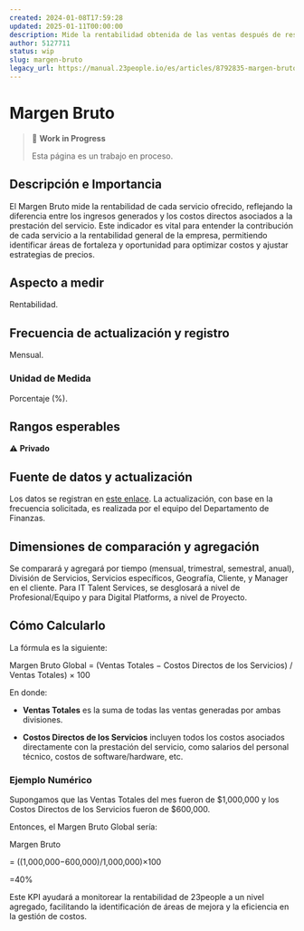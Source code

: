 ```yaml
---
created: 2024-01-08T17:59:28
updated: 2025-01-11T00:00:00
description: Mide la rentabilidad obtenida de las ventas después de restar los costos directos de los servicios prestados.
author: 5127711
status: wip
slug: margen-bruto
legacy_url: https://manual.23people.io/es/articles/8792835-margen-bruto
---
```


# Margen Bruto

> 🚧 **Work in Progress**
>
> Esta página es un trabajo en proceso.

## Descripción e Importancia

El Margen Bruto mide la rentabilidad de cada servicio ofrecido, reflejando la
diferencia entre los ingresos generados y los costos directos asociados a la
prestación del servicio. Este indicador es vital para entender la contribución
de cada servicio a la rentabilidad general de la empresa, permitiendo
identificar áreas de fortaleza y oportunidad para optimizar costos y ajustar
estrategias de precios.

## Aspecto a medir

Rentabilidad.

## **Frecuencia de actualización y registro**

Mensual.

### Unidad de Medida

Porcentaje (%).

## **Rangos esperables**

⚠️ **Privado**

## **Fuente de datos y actualización**

Los datos se registran en [este
enlace](https://docs.google.com/spreadsheets/d/1b_iPE17zm33tcBAgYuGPGyKN5xAKT56cLDNoneq6oaY/edit#gid=0).
La actualización, con base en la frecuencia solicitada, es realizada por el
equipo del Departamento de Finanzas.

## **Dimensiones de comparación y agregación**

Se comparará y agregará por tiempo (mensual, trimestral, semestral, anual),
División de Servicios, Servicios específicos, Geografía, Cliente, y Manager en
el cliente. Para IT Talent Services, se desglosará a nivel de
Profesional/Equipo y para Digital Platforms, a nivel de Proyecto.

## Cómo Calcularlo

La fórmula es la siguiente:

Margen Bruto Global = (Ventas Totales − Costos Directos de los Servicios) /
Ventas Totales) × 100

En donde:

* **Ventas Totales** es la suma de todas las ventas generadas por ambas divisiones.

* **Costos Directos de los Servicios** incluyen todos los costos asociados directamente con la prestación del servicio, como salarios del personal técnico, costos de software/hardware, etc.

### Ejemplo Numérico

Supongamos que las Ventas Totales del mes fueron de $1,000,000 y los Costos
Directos de los Servicios fueron de $600,000.

Entonces, el Margen Bruto Global sería:

Margen Bruto

= ((1,000,000−600,000)/1,000,000)×100

=40%

Este KPI ayudará a monitorear la rentabilidad de 23people a un nivel agregado,
facilitando la identificación de áreas de mejora y la eficiencia en la gestión
de costos.
